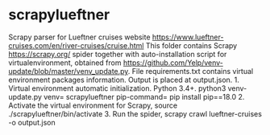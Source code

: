 # scrapylueftner
Scrapy parser for Lueftner cruises website https://www.lueftner-cruises.com/en/river-cruises/cruise.html
This folder contains Scrapy https://scrapy.org/ spider together with auto-installation script for virtualenvironment, obtained from https://github.com/Yelp/venv-update/blob/master/venv_update.py. File requirements.txt contains virtual environment packages information. Output is placed at output.json.
1. 
Virtual environment automatic initialization. Python 3.4+. python3 venv-update.py venv= scrapylueftner pip-command= pip install pip==18.0
2. 
Activate the virtual environment for Scrapy, source ./scrapylueftner/bin/activate
3. 
Run the spider, scrapy crawl lueftner-cruises -o output.json

